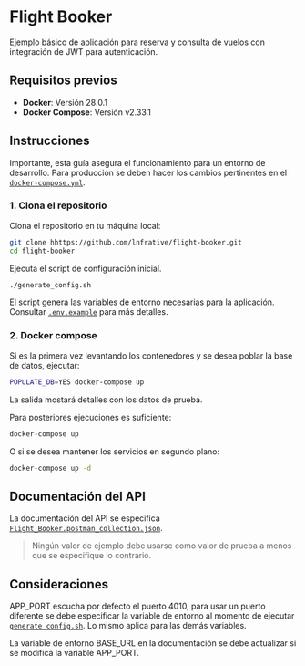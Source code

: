 # Flight Booker

Ejemplo básico de aplicación para reserva y consulta de vuelos con integración de JWT para autenticación.

## Requisitos previos

- **Docker**: Versión 28.0.1
- **Docker Compose**: Versión v2.33.1

## Instrucciones

Importante, esta guía asegura el funcionamiento para un entorno de desarrollo. Para producción se deben hacer los cambios pertinentes en el [`docker-compose.yml`](./docker-compose.yml).

### 1. Clona el repositorio

Clona el repositorio en tu máquina local:

```bash
git clone hhttps://github.com/lnfrative/flight-booker.git
cd flight-booker
```

Ejecuta el script de configuración inicial.

```bash
./generate_config.sh
```

El script genera las variables de entorno necesarias para la aplicación. Consultar [`.env.example`](./.env.example) para más detalles.


### 2. Docker compose

Si es la primera vez levantando los contenedores y se desea poblar la base de datos, ejecutar:

```bash
POPULATE_DB=YES docker-compose up
```

La salida mostará detalles con los datos de prueba.

Para posteriores ejecuciones es suficiente:

```bash
docker-compose up
```

O si se desea mantener los servicios en segundo plano:

```bash
docker-compose up -d
```

## Documentación del API

La documentación del API se especifica [`Flight_Booker.postman_collection.json`](./docs/Flight_Booker.postman_collection.json).

> Ningún valor de ejemplo debe usarse como valor de prueba a menos que se especifique lo contrario.

## Consideraciones

APP_PORT escucha por defecto el puerto 4010, para usar un puerto diferente se debe especificar la variable de entorno al momento de ejecutar [`generate_config.sh`](./generate_config.sh). Lo mismo aplica para las demás variables.

La variable de entorno BASE_URL en la documentación se debe actualizar si se modifica la variable APP_PORT.